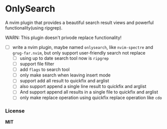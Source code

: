 # OnlySearch

A nvim plugin that provides a beautiful search result views and powerful functionality(using ripgrep).

WARN: This plugin doesn't privode replace functionality!

- [ ] write a nvim plugin, maybe named `onlysearch`, like `nvim-spectre` and `grug-far.nvim`, but only support user-friendly search not replace
  + [ ] using up to date search tool now is `ripgrep`
  + [ ] support file filter
  + [ ] add `flags` to search tool
  + [ ] only make search when leaving insert mode
  + [ ] support add all result to quickfix and arglist
  + [ ] also support append a single line result to quickfix and arglist
  + [ ] And support append all results in a single file to quickfix and arglist
  + [ ] only make replace operation using quickfix replace operation like `cdo`

### License

**MIT**
